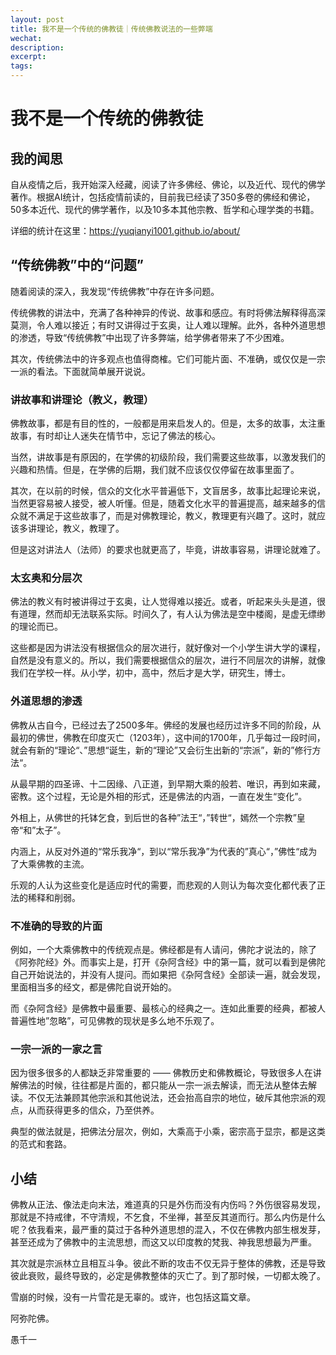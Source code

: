 ```yaml
---
layout: post
title: 我不是一个传统的佛教徒｜传统佛教说法的一些弊端
wechat: 
description: 
excerpt: 
tags:
---
```


# 我不是一个传统的佛教徒

## 我的闻思

自从疫情之后，我开始深入经藏，阅读了许多佛经、佛论，以及近代、现代的佛学著作。根据AI统计，包括疫情前读的，目前我已经读了350多卷的佛经和佛论，50多本近代、现代的佛学著作，以及10多本其他宗教、哲学和心理学类的书籍。

详细的统计在这里：https://yuqianyi1001.github.io/about/

## “传统佛教”中的“问题”

随着阅读的深入，我发现“传统佛教”中存在许多问题。

传统佛教的讲法中，充满了各种神异的传说、故事和感应。有时将佛法解释得高深莫测，令人难以接近；有时又讲得过于玄奥，让人难以理解。此外，各种外道思想的渗透，导致“传统佛教”中出现了许多弊端，给学佛者带来了不少困难。

其次，传统佛法中的许多观点也值得商榷。它们可能片面、不准确，或仅仅是一宗一派的看法。下面就简单展开说说。

### 讲故事和讲理论（教义，教理）

佛教故事，都是有目的性的，一般都是用来启发人的。但是，太多的故事，太注重故事，有时却让人迷失在情节中，忘记了佛法的核心。

当然，讲故事是有原因的，在学佛的初级阶段，我们需要这些故事，以激发我们的兴趣和热情。但是，在学佛的后期，我们就不应该仅仅停留在故事里面了。

其次，在以前的时候，信众的文化水平普遍低下，文盲居多，故事比起理论来说，当然更容易被人接受，被人听懂。但是，随着文化水平的普遍提高，越来越多的信众就不满足于这些故事了，而是对佛教理论，教义，教理更有兴趣了。这时，就应该多讲理论，教义，教理了。

但是这对讲法人（法师）的要求也就更高了，毕竟，讲故事容易，讲理论就难了。

### 太玄奥和分层次

佛法的教义有时被讲得过于玄奥，让人觉得难以接近。或者，听起来头头是道，很有道理，然而却无法联系实际。时间久了，有人认为佛法是空中楼阁，是虚无缥缈的理论而已。

这些都是因为讲法没有根据信众的层次进行，就好像对一个小学生讲大学的课程，自然是没有意义的。所以，我们需要根据信众的层次，进行不同层次的讲解，就像我们在学校一样。从小学，初中，高中，然后才是大学，研究生，博士。

### 外道思想的渗透

佛教从古自今，已经过去了2500多年。佛经的发展也经历过许多不同的阶段，从最初的佛世，佛教在印度灭亡（1203年），这中间的1700年，几乎每过一段时间，就会有新的“理论“、”思想“诞生，新的“理论”又会衍生出新的“宗派”，新的”修行方法“。

从最早期的四圣谛、十二因缘、八正道，到早期大乘的般若、唯识，再到如来藏，密教。这个过程，无论是外相的形式，还是佛法的内涵，一直在发生“变化”。

外相上，从佛世的托钵乞食，到后世的各种”法王“，”转世“，嫣然一个宗教”皇帝“和”太子”。

内涵上，从反对外道的“常乐我净“，到以“常乐我净”为代表的”真心“，”佛性“成为了大乘佛教的主流。

乐观的人认为这些变化是适应时代的需要，而悲观的人则认为每次变化都代表了正法的稀释和削弱。

### 不准确的导致的片面

例如，一个大乘佛教中的传统观点是。佛经都是有人请问，佛陀才说法的，除了《阿弥陀经》外。而事实上是，打开《杂阿含经》中的第一篇，就可以看到是佛陀自己开始说法的，并没有人提问。而如果把《杂阿含经》全部读一遍，就会发现，里面相当多的经文，都是佛陀自说开始的。

而《杂阿含经》是佛教中最重要、最核心的经典之一。连如此重要的经典，都被人普遍性地”忽略”，可见佛教的现状是多么地不乐观了。

### 一宗一派的一家之言

因为很多很多的人都缺乏非常重要的 —— 佛教历史和佛教概论，导致很多人在讲解佛法的时候，往往都是片面的，都只能从一宗一派去解读，而无法从整体去解读。不仅无法兼顾其他宗派和其他说法，还会抬高自宗的地位，破斥其他宗派的观点，从而获得更多的信众，乃至供养。

典型的做法就是，把佛法分层次，例如，大乘高于小乘，密宗高于显宗，都是这类的范式和套路。

## 小结

佛教从正法、像法走向末法，难道真的只是外伤而没有内伤吗？外伤很容易发现，那就是不持戒律，不守清规，不乞食，不坐禅，甚至反其道而行。那么内伤是什么呢？依我看来，最严重的莫过于各种外道思想的混入，不仅在佛教内部生根发芽，甚至还成为了佛教中的主流思想，而这又以印度教的梵我、神我思想最为严重。

其次就是宗派林立且相互斗争。彼此不断的攻击不仅无异于整体的佛教，还是导致彼此衰败，最终导致的，必定是佛教整体的灭亡了。到了那时候，一切都太晚了。

雪崩的时候，没有一片雪花是无辜的。或许，也包括这篇文章。

阿弥陀佛。

愚千一

